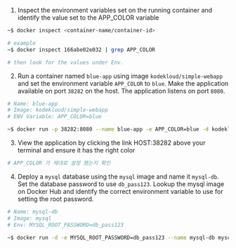 1. Inspect the environment variables set on the running container and identify the value set to the APP_COLOR variable
```bash
~$ docker inspect <container-name/container-id> 

# example 
~$ docker inspect 166abe02e032 | grep APP_COLOR

# then look for the values under Env.
```
2. Run a container named ```blue-app``` using image ```kodekloud/simple-webapp``` and set the environment variable ```APP_COLOR``` to ```blue```. Make the application available on port ```38282``` on the host. The application listens on port ```8080```.
``` bash
# Name: blue-app
# Image: kodekloud/simple-webapp
# ENV Variable: APP_COLOR=blue

~$ docker run -p 38282:8080 --name blue-app -e APP_COLOR=blue -d kodekloud/simple-webapp
```
3. View the application by clicking the link HOST:38282 above your terminal and ensure it has the right color
```bash
# APP_COLOR 가 제대로 설정 됐는지 확인
```
4. Deploy a ```mysql``` database using the ```mysql``` image and name it ```mysql-db```. <br/>
Set the database password to use ```db_pass123```. Lookup the mysql image on Docker Hub and identify the correct environment variable to use for setting the root password.
```bash
# Name: mysql-db
# Image: mysql
# Env: MYSQL_ROOT_PASSWORD=db_pass123

~$ docker run -d -e MYSQL_ROOT_PASSWORD=db_pass123 --name mysql-db mysql
```